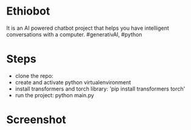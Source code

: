 # Ethiobot
It is an AI powered chatbot project that helps you have intelligent conversations with a computer. #generativAI, #python

# Steps

- clone the repo:
- create and activate python virtualenvironment
- install transformers and torch library: 'pip install transformers torch'
-  run the project: python main.py

  # Screenshot

